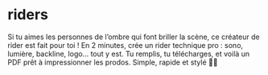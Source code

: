 # riders
Si tu aimes les personnes de l’ombre qui font briller la scène, ce créateur de rider est fait pour toi ! En 2 minutes, crée un rider technique pro : sono, lumière, backline, logo... tout y est. Tu remplis, tu télécharges, et voilà un PDF prêt à impressionner les prodos. Simple, rapide et stylé 🎤✨
